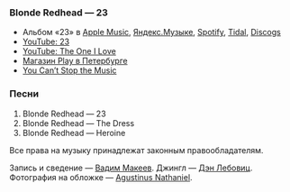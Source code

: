 ### Blonde Redhead — 23

- Альбом «23» в
	[Apple Music](https://music.apple.com/album/251042367),
	[Яндекс.Музыке](https://music.yandex.ru/album/718466),
	[Spotify](https://open.spotify.com/album/3CRBMstrlbZNVWQjahQACl),
	[Tidal](https://tidal.com/browse/album/58911927),
	[Discogs](https://www.discogs.com/master/22467)
- [YouTube: 23](https://youtu.be/a7FqUNlEdwA)
- [YouTube: The One I Love](https://youtu.be/lNio2xDwTYg)
- [Магазин Play в Петербурге](http://playrecordstore.ru/)
- [You Can’t Stop the Music](https://instagram.com/p/_-s46asznH/)

### Песни

1. Blonde Redhead — 23
2. Blonde Redhead — The Dress
3. Blonde Redhead — Heroine

Все права на музыку принадлежат законным правообладателям.

Запись и сведение — [Вадим Макеев](https://twitter.com/pepelsbey).
Джингл — [Дэн Лебовиц](https://www.youtube.com/channel/UC38A5qHrlc_Zgua7vL4b96w).
Фотография на обложке — [Agustinus Nathaniel](https://unsplash.com/photos/Z96okuOmPos).
